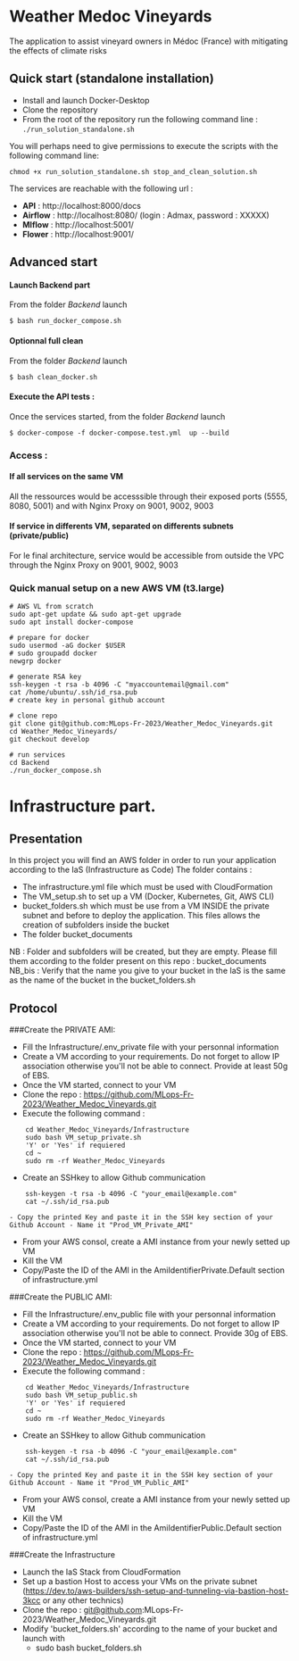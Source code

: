 # Weather Medoc Vineyards
The application to assist vineyard owners in Médoc (France) with mitigating the effects of climate risks

## Quick start (standalone installation)
- Install and launch Docker-Desktop
- Clone the repository
- From the root of the repository run the following command line :
`./run_solution_standalone.sh`

You will perhaps need to give permissions to execute the scripts with the following command line:

`chmod +x run_solution_standalone.sh stop_and_clean_solution.sh`

The services are reachable with the following url : 
- **API** : http://localhost:8000/docs
- **Airflow** : http://localhost:8080/ (login : Admax, password : XXXXX)
- **Mlflow** : http://localhost:5001/
- **Flower** : http://localhost:9001/


## Advanced start
#### Launch Backend part
From the folder *Backend* launch

`$ bash run_docker_compose.sh`

#### Optionnal full clean
From the folder *Backend* launch

`$ bash clean_docker.sh`

#### Execute the API tests : 
Once the services started, from the folder *Backend* launch

`$ docker-compose -f docker-compose.test.yml  up --build`

### Access :

#### If all services on the same VM
All the ressources would be accesssible through their exposed ports (5555, 8080, 5001) and with Nginx Proxy on 9001, 9002, 9003

#### If service in differents VM, separated on differents subnets (private/public)
For le final architecture, service would be accessible from outside the VPC through the Nginx Proxy on 9001, 9002, 9003

### Quick manual setup on a new AWS VM (t3.large)
```
# AWS VL from scratch
sudo apt-get update && sudo apt-get upgrade 
sudo apt install docker-compose

# prepare for docker 
sudo usermod -aG docker $USER
# sudo groupadd docker
newgrp docker

# generate RSA key
ssh-keygen -t rsa -b 4096 -C "myaccountemail@gmail.com"
cat /home/ubuntu/.ssh/id_rsa.pub
# create key in personal github account

# clone repo
git clone git@github.com:MLops-Fr-2023/Weather_Medoc_Vineyards.git
cd Weather_Medoc_Vineyards/
git checkout develop

# run services
cd Backend
./run_docker_compose.sh
```

# Infrastructure part.

## Presentation

In this project you will find an AWS folder in order to run your application according to the IaS (Infrastructure as Code)
The folder contains :
- The infrastructure.yml file which must be used with CloudFormation
- The VM_setup.sh to set up a VM (Docker, Kubernetes, Git, AWS CLI)
- bucket_folders.sh which must be use from a VM INSIDE the private subnet and before to deploy the application. This files allows the creation of subfolders inside the bucket
- The folder bucket_documents

NB : Folder and subfolders will be created, but they are empty. Please fill them according to the folder present on this repo : bucket_documents
NB_bis : Verify that the name you give to your bucket in the IaS is the same as the name of the bucket in the bucket_folders.sh

## Protocol


###Create the PRIVATE AMI:
- Fill the Infrastructure/.env_private file with your personnal information
- Create a VM according to your requirements. Do not forget to allow IP association otherwise you'll not be able to connect. Provide at least 50g of EBS.
- Once the VM started, connect to your VM
- Clone the repo : https://github.com/MLops-Fr-2023/Weather_Medoc_Vineyards.git
- Execute the following command :
```
    cd Weather_Medoc_Vineyards/Infrastructure
    sudo bash VM_setup_private.sh
    'Y' or 'Yes' if requiered
    cd ~
    sudo rm -rf Weather_Medoc_Vineyards
```
- Create an SSHkey to allow Github communication
```
    ssh-keygen -t rsa -b 4096 -C "your_email@example.com"
    cat ~/.ssh/id_rsa.pub
```
    
    - Copy the printed Key and paste it in the SSH key section of your Github Account - Name it "Prod_VM_Private_AMI"
- From your AWS consol, create a AMI instance from your newly setted up VM
- Kill the VM
- Copy/Paste the ID of the AMI in the AmiIdentifierPrivate.Default section of infrastructure.yml


###Create the PUBLIC AMI:
- Fill the Infrastructure/.env_public file with your personnal information
- Create a VM according to your requirements. Do not forget to allow IP association otherwise you'll not be able to connect. Provide 30g of EBS.
- Once the VM started, connect to your VM
- Clone the repo : https://github.com/MLops-Fr-2023/Weather_Medoc_Vineyards.git
- Execute the following command :
```
    cd Weather_Medoc_Vineyards/Infrastructure
    sudo bash VM_setup_public.sh
    'Y' or 'Yes' if requiered
    cd ~
    sudo rm -rf Weather_Medoc_Vineyards
```
- Create an SSHkey to allow Github communication
```
    ssh-keygen -t rsa -b 4096 -C "your_email@example.com"
    cat ~/.ssh/id_rsa.pub
```

    - Copy the printed Key and paste it in the SSH key section of your Github Account - Name it "Prod_VM_Public_AMI"
- From your AWS consol, create a AMI instance from your newly setted up VM
- Kill the VM
- Copy/Paste the ID of the AMI in the AmiIdentifierPublic.Default section of infrastructure.yml


###Create the Infrastructure
- Launch the IaS Stack from CloudFormation
- Set up a bastion Host to access your VMs on the private subnet (https://dev.to/aws-builders/ssh-setup-and-tunneling-via-bastion-host-3kcc or any other technics)
- Clone the repo : git@github.com:MLops-Fr-2023/Weather_Medoc_Vineyards.git
- Modify 'bucket_folders.sh' according to the name of your bucket and launch with
    - sudo bash bucket_folders.sh
